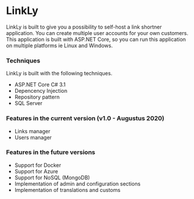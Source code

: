 # LinkLy
LinkLy is built to give you a possibility to self-host a link shortner application. You can create multiple user accounts for your own customers. This application is built with ASP.NET Core, so you can run this application on multiple platforms ie Linux and Windows.

### Techniques
LinkLy is built with the following techniques.
- ASP.NET Core C# 3.1
- Depencency Injection
- Repository pattern
- SQL Server

### Features in the current version (v1.0 - Augustus 2020)
- Links manager
- Users manager

### Features in the future versions
- Support for Docker
- Support for Azure
- Support for NoSQL (MongoDB)
- Implementation of admin and configuration sections
- Implementation of translations and customs

